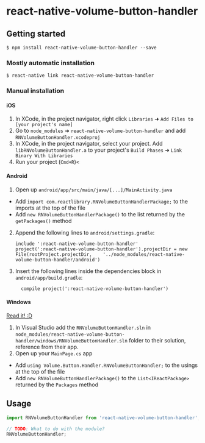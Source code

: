 
# react-native-volume-button-handler

## Getting started

`$ npm install react-native-volume-button-handler --save`

### Mostly automatic installation

`$ react-native link react-native-volume-button-handler`

### Manual installation


#### iOS

1. In XCode, in the project navigator, right click `Libraries` ➜ `Add Files to [your project's name]`
2. Go to `node_modules` ➜ `react-native-volume-button-handler` and add `RNVolumeButtonHandler.xcodeproj`
3. In XCode, in the project navigator, select your project. Add `libRNVolumeButtonHandler.a` to your project's `Build Phases` ➜ `Link Binary With Libraries`
4. Run your project (`Cmd+R`)<

#### Android

1. Open up `android/app/src/main/java/[...]/MainActivity.java`
  - Add `import com.reactlibrary.RNVolumeButtonHandlerPackage;` to the imports at the top of the file
  - Add `new RNVolumeButtonHandlerPackage()` to the list returned by the `getPackages()` method
2. Append the following lines to `android/settings.gradle`:
  	```
  	include ':react-native-volume-button-handler'
  	project(':react-native-volume-button-handler').projectDir = new File(rootProject.projectDir, 	'../node_modules/react-native-volume-button-handler/android')
  	```
3. Insert the following lines inside the dependencies block in `android/app/build.gradle`:
  	```
      compile project(':react-native-volume-button-handler')
  	```

#### Windows
[Read it! :D](https://github.com/ReactWindows/react-native)

1. In Visual Studio add the `RNVolumeButtonHandler.sln` in `node_modules/react-native-volume-button-handler/windows/RNVolumeButtonHandler.sln` folder to their solution, reference from their app.
2. Open up your `MainPage.cs` app
  - Add `using Volume.Button.Handler.RNVolumeButtonHandler;` to the usings at the top of the file
  - Add `new RNVolumeButtonHandlerPackage()` to the `List<IReactPackage>` returned by the `Packages` method


## Usage
```javascript
import RNVolumeButtonHandler from 'react-native-volume-button-handler';

// TODO: What to do with the module?
RNVolumeButtonHandler;
```
  